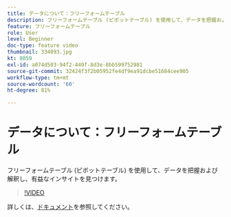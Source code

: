 ```yaml
---
title: データについて：フリーフォームテーブル
description: フリーフォームテーブル (ピボットテーブル) を使用して、データを把握および解釈し、有益なインサイトを見つけます。
feature: フリーフォームテーブル
role: User
level: Beginner
doc-type: feature video
thumbnail: 334093.jpg
kt: 8059
exl-id: a074d503-94f2-449f-8d3e-8bb599752981
source-git-commit: 32424f3f2b05952fe4df9ea91dcbe51684cee905
workflow-type: tm+mt
source-wordcount: '60'
ht-degree: 81%

---
```


# データについて：フリーフォームテーブル

フリーフォームテーブル (ピボットテーブル) を使用して、データを把握および解釈し、有益なインサイトを見つけます。

>[!VIDEO](https://video.tv.adobe.com/v/334093/?quality=12&learn=on)

詳しくは、[ドキュメント](https://experienceleague.adobe.com/docs/analytics/analyze/analysis-workspace/visualizations/freeform-table/freeform-table.html?lang=en)を参照してください。
